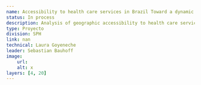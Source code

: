 ```yaml
---
name: Accessibility to health care services in Brazil Toward a dynamic and comprehensive view
status: In process
description: Analysis of geographic accessibility to health care services in Brazil in 2022 for different conditions normal delivery, emergency, oncology and cardiovascular care.
type: Proyecto
division: SPH
link: nan
technical: Laura Goyeneche
leader: Sebastian Bauhoff
image: 
    url: 
    alt: x
layers: [4, 20]
---
```

    